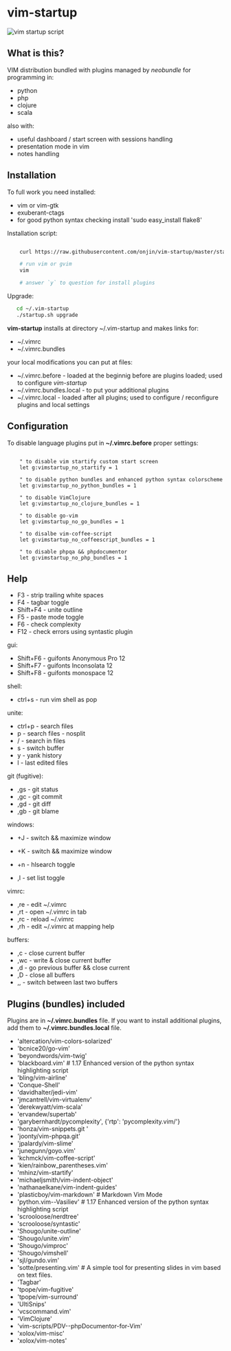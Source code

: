 # vim-startup

![vim startup script](http://dl.dropbox.com/u/185133/vim-startup/screenshot.jpg)

## What is this?

VIM distribution bundled with plugins managed by *neobundle* for programming in:

 * python
 * php
 * clojure
 * scala

also with:
 * useful dashboard / start screen with sessions handling
 * presentation mode in vim
 * notes handling


## Installation
To full work you need installed:

 * vim or vim-gtk
 * exuberant-ctags
 * for good python syntax checking install 'sudo easy_install flake8'

Installation script:

```bash

    curl https://raw.githubusercontent.com/onjin/vim-startup/master/startup.sh | bash

    # run vim or gvim
    vim

    # answer `y` to question for install plugins
```


Upgrade:

```bash
   cd ~/.vim-startup
   ./startup.sh upgrade
```


**vim-startup** installs at directory ~/.vim-startup and makes links for:

 * ~/.vimrc
 * ~/.vimrc.bundles

your local modifications you can put at files:

 * ~/.vimrc.before - loaded at the beginnig before are plugins loaded; used to configure *vim-startup*
 * ~/.vimrc.bundles.local - to put your additional plugins
 * ~/.vimrc.local - loaded after all plugins; used to configure / reconfigure plugins and local settings

## Configuration

To disable language plugins put in **~/.vimrc.before** proper settings:
```vim

    " to disable vim startify custom start screen
    let g:vimstartup_no_startify = 1

    " to disable python bundles and enhanced python syntax colorscheme
    let g:vimstartup_no_python_bundles = 1

    " to disable VimClojure
    let g:vimstartup_no_clojure_bundles = 1

    " to disable go-vim
    let g:vimstartup_no_go_bundles = 1

    " to disalbe vim-coffee-script
    let g:vimstartup_no_coffeescript_bundles = 1

    " to disable phpqa && phpdocumentor
    let g:vimstartup_no_php_bundles = 1
```



## Help

 * F3        - strip trailing white spaces
 * F4        - tagbar toggle
 * Shift+F4  - unite outline
 * F5        - paste mode toggle
 * F6        - check complexity
 * F12       - check errors using syntastic plugin

gui:

 * Shift+F6  - guifonts Anonymous Pro 12
 * Shift+F7  - guifonts Inconsolata 12
 * Shift+F8  - guifonts monospace 12

shell:

 * ctrl+s    - run vim shell as pop

unite:

 * ctrl+p    - search files
 * <space>p  - search files - nosplit
 * <space>/  - search in files
 * <space>s  - switch buffer
 * <space>y  - yank history
 * <space>l  - last edited files

git (fugitive):

 * ,gs       - git status
 * ,gc       - git commit
 * ,gd       - git diff
 * ,gb       - git blame

windows:

 * <ctr>+J   - switch && maximize window
 * <ctr>+K   - switch && maximize window

 * <ctr>+n   - hlsearch toggle
 * ,l        - set list toggle

vimrc:

 * ,re       - edit ~/.vimrc
 * ,rt       - open ~/.vimrc in tab
 * ,rc       - reload ~/.vimrc
 * ,rh       - edit ~/.vimrc at mapping help

buffers:

 * ,c        - close current buffer
 * ,wc       - write & close current buffer
 * ,d        - go previous buffer && close current
 * ,D        - close all buffers
 * ,,        - switch between last two buffers


## Plugins (bundles) included

Plugins are in **~/.vimrc.bundles** file. If you want to install additional plugins, add them to **~/.vimrc.bundles.local** file.

 * 'altercation/vim-colors-solarized'
 * 'bcnice20/go-vim'
 * 'beyondwords/vim-twig'
 * 'blackboard.vim'  # 1.17  Enhanced version of the python syntax highlighting script
 * 'bling/vim-airline'
 * 'Conque-Shell'
 * 'davidhalter/jedi-vim'
 * 'jmcantrell/vim-virtualenv'
 * 'derekwyatt/vim-scala'
 * 'ervandew/supertab'
 * 'garybernhardt/pycomplexity', {'rtp': 'pycomplexity.vim/'}
 * 'honza/vim-snippets.git '
 * 'joonty/vim-phpqa.git'
 * 'jpalardy/vim-slime'
 * 'junegunn/goyo.vim'
 * 'kchmck/vim-coffee-script'
 * 'kien/rainbow_parentheses.vim'
 * 'mhinz/vim-startify'
 * 'michaeljsmith/vim-indent-object'
 * 'nathanaelkane/vim-indent-guides'
 * 'plasticboy/vim-markdown'  # Markdown Vim Mode
 * 'python.vim--Vasiliev'  # 1.17  Enhanced version of the python syntax highlighting script
 * 'scrooloose/nerdtree'
 * 'scrooloose/syntastic'
 * 'Shougo/unite-outline'
 * 'Shougo/unite.vim'
 * 'Shougo/vimproc'
 * 'Shougo/vimshell'
 * 'sjl/gundo.vim'
 * 'sotte/presenting.vim'  # A simple tool for presenting slides in vim based on text files.
 * 'Tagbar'
 * 'tpope/vim-fugitive'
 * 'tpope/vim-surround'
 * 'UltiSnips'
 * 'vcscommand.vim'
 * 'VimClojure'
 * 'vim-scripts/PDV--phpDocumentor-for-Vim'
 * 'xolox/vim-misc'
 * 'xolox/vim-notes'
